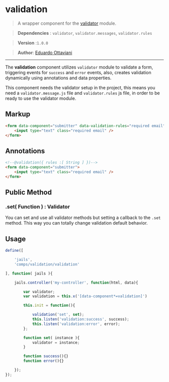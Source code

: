 # validation

>A wrapper component for the [validator](//github.com/Javiani/Validator) module.

>**Dependencies** : `validator`, `validator.messages`, `validator.rules`

>**Version** :`1.0.0`

>**Author**: [Eduardo Ottaviani](//github.com/javiani)

---

The **validation** component utilizes `validator` module to validate a form, triggering events for `success` and `error` events, also, creates validation dynamically using annotations and data properties.

This component needs the validator setup in the project, this means you need a `validator.message.js` file and `validator.rules` js file, in order to be ready to use the validator module.

## Markup

```html
<form data-component="submitter" data-validation-rules="required email">
	<input type="text" class="required email" />
</form>
```

## Annotations

```html
<!--@validation({ rules :[ String ] })-->
<form data-component="submitter">
	<input type="text" class="required email" />
</form>
```

## Public Method

### .set( Function ) : Validator
You can set and use all validator methods but setting a callback to the `.set` method.
This way you can totally change validation default behavior.


## Usage

```js
define([

	'jails',
	'comps/validation/validation'

], function( jails ){

	jails.controller('my-controller', function(html, data){

		var validator;
		var validation = this.x('[data-component*=validation]')

		this.init = function(){

			validation('set', set);
			this.listen('validation:success', success);
			this.listen('validation:error', error);
		};

		function set( instance ){
			validator = instance;
		}

		function success(){}
		function error(){}

	});
});
```
